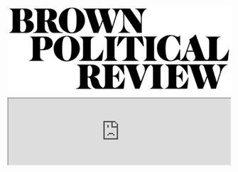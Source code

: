 ![Brown Political Review Wordmark](https://github.com/BPR-Data-Team/waiting-site/blob/01ce72f09071a603c8d9ec503ae44bdfa8098bf3/assets/BPR_logo_black.png?raw=true)

<iframe src="https://www.notion-widgets.com/embed/65ecc30a7993823a152d10c1" style="width: -webkit-fill-available;"></iframe>
